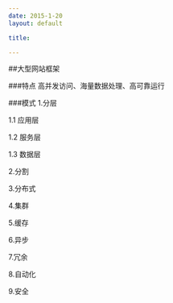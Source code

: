 ```yaml
---
date: 2015-1-20
layout: default

title: 

---
```


##大型网站框架

###特点
高并发访问、海量数据处理、高可靠运行

###模式
1.分层

1.1 应用层

1.2 服务层

1.3 数据层

2.分割

3.分布式

4.集群

5.缓存

6.异步

7.冗余

8.自动化

9.安全





